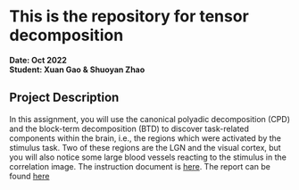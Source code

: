 # This is the repository for tensor decomposition
**Date: Oct 2022**  
**Student: Xuan Gao & Shuoyan Zhao**  
## Project Description
In this assignment, you will use the canonical polyadic decomposition (CPD) and the block-term decomposition (BTD) to discover task-related components within the brain, i.e., the regions which were activated by the stimulus task. Two of these regions are the LGN and the visual cortex, but you will also notice some large blood vessels reacting to the stimulus in the correlation image. The instruction document is [here](./AnalyzingFunctionalUltrasoundImagesUsingTensorDecompositions.pdf). The report can be found [here](./report-tensor-decomposition.pdf)